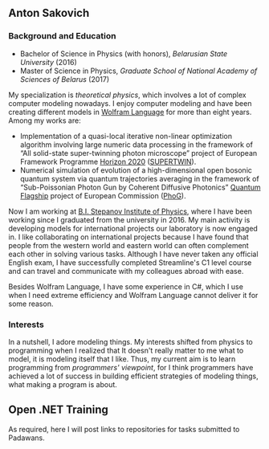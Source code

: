 ## Anton Sakovich

### Background and Education

* Bachelor of Science in Physics (with honors), *Belarusian State University* (2016)
* Master of Science in Physics, *Graduate School of National Academy of Sciences of Belarus* (2017)

My specialization is *theoretical physics*, which involves a lot of complex computer modeling nowadays. I enjoy computer modeling and have been creating different models in
[Wolfram Language](https://www.wolfram.com/language/) for more than eight years. Among my works are:

- Implementation of a quasi-local iterative non-linear optimization algorithm
involving large numeric data processing in the framework of “All solid-state super-twinning photon microscope” project of European Framework Programme [Horizon 2020](https://ec.europa.eu/programmes/horizon2020/en/what-horizon-2020) ([SUPERTWIN](http://www.supertwin.eu/)).
- Numerical simulation of evolution of a high-dimensional open bosonic quantum system via quantum trajectories averaging in the framework of “Sub-Poissonian Photon Gun by Coherent
Diffusive Photonics” [Quantum Flagship](https://qt.eu/) project of European Commission ([PhoG](https://www.st-andrews.ac.uk/~phog/)).

Now I am working at [B.I. Stepanov Institute of Physics](http://ifan.basnet.by/), where I have been working since I graduated from the university in 2016. My main activity is
developing models for international projects our laboratory is now engaged in. I like collaborating on international projects because I have found that people from the western
world and eastern world can often complement each other in solving various tasks. Although I have never taken any official English exam, I have successfully completed Streamline's C1 level course and can travel and communicate with my colleagues abroad with ease.

Besides Wolfram Language, I have some experience in C#, which I use when I need extreme efficiency and Wolfram Language cannot deliver it for some reason.

### Interests

In a nutshell, I adore modeling things. My interests shifted from physics to programming when I realized that It doesn't really matter to me what to model, it is modeling itself that I like.
Thus, my current aim is to learn programming from *programmers' viewpoint*, for I think programmers have achieved a lot of success in building efficient strategies of modeling things, what
making a program is about.

## Open .NET Training

As required, here I will post links to repositories for tasks submitted to Padawans.